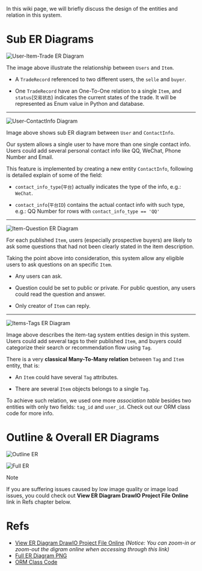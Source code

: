 In this wiki page, we will briefly discuss the design of the entities and relation in this system.

# Sub ER Diagrams

![User-Item-Trade ER Diagram](https://github.com/user-attachments/assets/0e8766b6-beb3-4ae0-9b97-a64ad2f2ee07)

The image above illustrate the relationship between `Users` and `Item`.

- A `TradeRecord` referenced to two different users, the `selle` and `buyer`.

- One `TradeRecord` have an One-To-One relation to a single `Item`, and `status`(`交易状态`) indicates the current states of the trade. It will be represented as Enum value in Python and database.

---

![User-ContactInfo Diagram](https://github.com/user-attachments/assets/190ef8ea-fc56-4345-97f1-daae16532962)

Image above shows sub ER diagram between `User` and `ContactInfo`.

Our system allows a single user to have more than one single contact info. Users could add several personal contact info like QQ, WeChat, Phone Number and Email.

This feature is implemented by creating a new entity `ContactInfo`, following is detailed explain of some of the field:

- `contact_info_type`(`平台`) actually indicates the type of the info, e.g.: `WeChat`.

- `contact_info`(`平台ID`) contains the actual contact info with such type, e.g.: QQ Number for rows with `contact_info_type == 'QQ'`

---

![Item-Question ER Diagram](https://github.com/user-attachments/assets/ea63f404-3b29-4e08-aa72-3e855efbbb79)

For each published `Item`, users (especially prospective buyers) are likely to ask some questions that had not been clearly stated in the item description.

Taking the point above into consideration, this system allow any eligible users to ask questions on an specific `Item`.

- Any users can ask.

- Question could be set to public or private. For public question, any users could read the question and answer.

- Only creator of `Item` can reply.

---

![Items-Tags ER Diagram](https://github.com/user-attachments/assets/1f5bcbaf-58ef-4691-8268-94ce89d14625)

Image above describes the item-tag system entities design in this system. Users could add several tags to their published `Item`, and buyers could categorize their search or recommendation flow using `Tag`.

There is a very **classical Many-To-Many relation** between `Tag` and `Item` entity, that is:

- An `Item` could have several `Tag` attributes.

- There are several `Item` objects belongs to a single `Tag`.

To achieve such relation, we used one more _association table_ besides two entities with only two fields: `tag_id` and `user_id`. Check out our ORM class code for more info.

# Outline & Overall ER Diagrams

![Outline ER](https://github.com/user-attachments/assets/f14e6098-ca7a-4e60-b89d-03481399ecda)

![Full ER](https://github.com/user-attachments/assets/9da5fafc-877b-4821-82e9-f6fb7b7a50f0)

> [!note]
> If you are suffering issues caused by low image quality or image load issues, you could check out **View ER Diagram DrawIO Project File Online** link in Refs chapter below.

# Refs

- [View ER Diagram DrawIO Project File Online](https://viewer.diagrams.net/?tags=%7B%7D&highlight=0000ff&edit=_blank&layers=1&nav=1&title=ERD.drawio#R7V1hc9s20v41%2FGgPAQIk8FGy5V5vkrlc8960%2BXSj2Iqti225stIk9%2BtfgiJocwFRNEWAWB47ndaibNriPgvsPvvsIkouHn78sl0%2B3b3f3KzuIxrf%2FIiSy4jm%2F3Ca%2F09d%2Bbm%2FQqRk%2Byu32%2FVNee3lwsf1f1flxbi8%2Bm19s3qufeNus7nfrZ%2FqF683j4%2Br613t2nK73Xyvf9uXzX39tz4tb1fGhY%2FXy3vz6u%2Frm93d%2Fqrg8cv1v63Wt3f6N5O4fOdhqb%2B5vPB8t7zZfK9dWv3YXW0ed%2BWf%2BGG1fVg%2Brh53%2BTvvl9uvq23EF3e7nfqks4he5f9%2BUd99frvZ3N6vlk%2Fr5%2FPrzUN%2B%2Bfo5%2F5arL8uH9b16zq9uNC9vlP%2B6ZBElF9vNZrf%2F6uHHxepeGUubYf83XR14t3oOW3XfFj9w%2Bf3zP%2BdfNr%2F%2B59277%2F93nV1lsw%2B%2FnJV3%2BWt5%2F618vhFN7%2FP7zdUnUw9p97N88umf3zb6jbPnAhf5Q4iJeMrBNX95P%2F%2Fqtvj%2FgkezRSQX0YJF88tIJvrW5XOrvnFvjeoX0e3m2%2BPNSv3Zcf7297v1bvXxaXmt3v2eozq%2Fdrd7uM9fkfzL591287WCAi3%2FwBK3RFT3f%2F2g9KdebXerH68ulQ%2Ful9XmYbXb%2Fsy%2FpXw30fAqveaMML6%2F8P0Fg0S7yN0r%2FOkfXJaYuq3u%2FWKq%2FIvSWm%2BwHHNrOcGjeRItMvXf%2Bby15e42D5%2B%2FPQdiNSah1bQ1XluNW6yW9mC1D%2FSP33cXV0%2BPN7%2B9X%2F%2Fr5%2B4fsz9%2Bc%2BtvWZSv5TMRLdJIiGie4fU3yuqWY6nFcK7czWo4i7up9S1Ty1r%2BRY40cWk82Py%2B%2Bba4CuShZi2eaezzmXLHm89lNEuLtezqDc4Qts3ioW2W2v3gKhKpWoBmuR8QXM%2BU06GfaWbxA%2FgEH29mKnjOXz1uHlf1p1Zfv094hs%2Bbb9vr1XGP3S23t6vd8W1udVOL5U2LvHrktm1YX9uu7pe79V%2F1DMBmhvI3fNisi%2FVDR28p8CIJLLn%2F3OVPvQ6hwY0YATdi4Eb7B2PcqEBF9bG7A0WgAQqbgDIkUCQaoKQTUIYEiv71rhISIaOZLALkpAgMsCYkaZvg2WtCQhynknXL%2FXqJM36WSd1uCRk62CPUq8dVuakKzrNoHo%2FEjtngdkwO2vH5afl4oh2ZIt3ypHWRqpRqfvHKavu7o7QaSwa3mlPOIY0kVy62kJHIFO0wCl%2BrgpvhrGZhHQKNZ%2FX%2BcjygDSuizQDjyiEF3jaizQDpzonniBYPm9IeK3TCihOs4CFU2mMlmbDiBCt4OJX2WOETVlxghVpycxXSz6IZK6JEUaghIOsRVvE8oee89hQZt2gevFbPtcth8MGWLkjDCgMZJDZhTN%2FWBTkkNmNnLvjxv3L34a%2Bv239%2F%2Bzi7uznL%2Fjb7NTlLTBe01CXzh%2F5u%2BXl1X0fJ8n59%2B5h%2FfZ1bfbXNLyivWV8v72flGw%2Frmxt1j%2Fl2leeFy8%2FF%2FRSintTHKT4gn0f80oKo4nX5F1gkXM2wh85bqezKPyEqNWAHnTo%2Bj6WUNcPQXnBzBn5i8%2BXL88rN2mrjXQJdA9ruw4EtAjzuaxEA%2BzAT3O8iYO4Xj2gXAY37kxeBs%2FiccJbVLKMr%2B3iWAdf6x0yFa4o9Z0rFqr64KKi9LBI0mkuc1B4VIDDWrwej9qhjERi0Yx5851dSRdGqLxhOOzLJj9pRf4sfM%2BJhaPXKgW1XhqF50ldonrgLze3PFQ9DS9sK3iasnIyVXzb%2FfvfrbTK%2Fff%2Fu09%2FXf%2F3z0%2F3889nhImsPuwNT%2B7ja04tGlXkhYJ1fRBK7aDjJIHVT2d%2FHPm81pOtw7bI026gMSXkWnCGdxmtjkR0xMagHfvryI%2Fu5YvIT%2FfmfT%2F%2Bafbj8ffPJqjJ3qDvKr8wKV0wjEb9B%2BxeWIaEWgg9uRtwlyyZkhhI7gRw5hSFP69jpEHb6j52sjzXIgmVTlIc9yjbE252jbCgnd4wUqwp8cKg0QuA1VpoCzlCgAhYV1rW0PThUbLJz5FAJSwUxnlWFWqDSZ%2FJel1OMJOJMxHFq12%2FEaVW6D%2B7yjZDDHknwvnzeaExz7fOHeZ4euiIyRe%2Fk%2FrBvjxCvx5Ig6oqA%2FefDO7iN0wnUwXE2FlcKilP7RQ1phrt%2BUfvzd8wijWWATZKQc1rfyIXPllG78WyMwDRwpWY4kpqG8zl0xWo4m5441AVamgt040oSzApt2r37Im3ey%2FM6rQESFmLsIj1LjR0DYqhlpYD6RkyICTLLsyPGMjQEBWI4PRc8z9FYRlIhJK9rMGUeM5BEabtiyZJU67QxYslpFpgnfyKazUoKSKn7xpEXEp6cZ3XDycFzQ6s%2Bc%2FBloRF12JYFznoMPeTwzm%2BTgvaWZQhF7OZZIvbJtKaZfHbX2Q3nNLc3DKeI%2B1Qp8PKEcX7xhmkZ4WX7qcWcg2f71KYUcUfVjERyJ7IUmjLzOWvIbsrDxE0P8RQvZLCJNlyMM3qyGE74HDdkNZz%2BA1yVQ6APQlPW9JPIjelzCpHdmEFyKo1b%2BdFQWG8SgYTCqZm7krhrLTQ1KT3puRya2BJh7JCRYUGGWCDTtd0lNTm9fI3xjJkgW%2BlOw4zeByfMOMJMkC11jfTA8XUmLJYGM2bsLLq5Nz2YoAluOEIz%2FnsZjiD08JiehiOA2%2FQ6HMH%2BOIJsEjltOQiMtB3fcmDW%2FzAMTGrGfx8Dk0R9XtIZPQ0%2FHrzfqcynmJuhJmlkSu8jWw%2FQCI%2B1pWA6EaE2os8rZ8sO80W9KLTmpDiPsRDIz5AytBRInO1nMXplhphNn9XjVHFxpYb4v7ieKBocONbuaEKh4w2usGPUpQXH0tZuGm7w0ghzOiGk8rjcfFT1Ge2dMf8398H5FdrjNAxDJmxwQzqdEGKuoSMZBEZA2pAMrhhiNsVQbzWvottvdlWea1PKzXk0u9AyAqTly2o4QECGxEMq6gDsOBEdWvECWJ3BSeXtKQSIH6gTckxBMzyckw72JrQMh5Ygh5M0RpgTWgZDC3eanRmxIU5JKTQSTYcWlPIgW0oaffeok2sohuLkCYj%2FeddpVSmYO0GMqe%2BuCxBmuPmnCRccBQje27B2NatdK250z%2FdpyHFfgOCHM0AXowbRFiDgocIBFCC40%2BaNsfCgEq66ZHClMfc83nMsxwpDQw6uMuaH2zamc4UPma0yx3Bmc1p0H8vBwpCs9nkau9VsOvdBkKLoqOp4ilLu4YGkKJnBbGcdUxQRwztRvzxEimcOS3u0hKWrGxNabKwVdrSE1S80JrTgIcvaoyUsRnxMaMHTWNYeLTQotBgVeYMob02tMngnCVoBXFOrZk6JVttdIb8PbTcFGYkeGxout5pOx7j0knkOLlxM8eglWq%2FgaVi5BIMC%2F84VcA5XcN8V8NQxvTSLFbG07%2BmYt6%2BAB1dSobCKmVGLo3stqeiVxtUMELhiNxizkeINTc4ADUmGljNkh7s8ehG2ArOpgUqkGJTFVdMO1qmG4KRikg6ua81svIy7tXQkSnNox2zwkkvmtPXDtONISp7AjsK2Qfq1o9POj2JabJ7DKDdclJnMKPwRnC6YDl5Ly2yyn8EzmhOPpiyxGUhGkwlRMzqHtGPbhEZyVr%2BRFPUbOc5nMqc6o%2FH6PNRoDq47ykZIY2SBFdAhjZEkXb1eF5kq%2FMSe3d5128fqx3r3h3r3PE2S8vWn4nWcZuXryx%2Fljxcvfr568WG1XecfUdHcxbUem0hYS%2BwFVgQxmkio6Ig9o4mEQhQ7xp7%2BwxGsVAxpyYyB8IQkMumGFnh2Nkm0CN4XWpySPcV43tnVganohyIVRKyPZYCvHJwwEDbiJ8wVoPVkTY3TQFaANDk8uPntHUnmvTyfZSHwyCw0O328SBeWKIdDol90blOFszAyz0U6ESQB0giC47lQWBHGmNCCZ85z1rYFflpbnKEFzzAWXfCe0OIDLXbBn8mzfDXhgkPwJ3qd7SxFnQKjp0HHveBPOD7GaTzN1MEpf4SN7ZyaqY8VNfjg2kydsU7N1CcZMh28OiWdsngjbaZOB%2B%2BBl9Sl%2F420mXp4QZbE08Kmo6rj%2FGpYOUrGDsm33pqjZIagDzbDOc5oJR5utTVa9Mo5oaV3tODhVtujJazazZjQgodbbY8WOqHFEVqmnso%2BAlAxuAJZ4hEjtnf7wHoqYYOd6NoVzw%2Fix5fb45lB3Rotlb8FApdMAsVp1lU%2FKDm4k9AyXU9wqR7tpFk%2FbZsYnN4lMZ45Xq2LqSKwyUyiN8eHonUhnDm%2BtZhqOWIK7fSUF%2Bj3UU2NRZbVbENPw477aiqJ6cFF3EE3fq0mh6kmAEsCgzeJkhgPuVyBDJsChmjepFq0u54mYLaL6zDA06J9uPDXS0o%2Fv4hkWur450gPUgXT570eAWi1mW1pHtzDm9D12r%2FtfcZBuTecYtS5e5iDjkTmjrCzy9sm5z7m3MQ8Uj4b3MFdV%2Fzyx7X9uW%2F%2FzD97%2BfpT%2Be3Fi5fez%2BKVbv7sb2Voq5QmYdF6PDPg0l39Sk3oeda%2FOj2AhkVzWehHuDosTBE0xYmkgr0oglAuGVzS87rZEp%2BSEqshnY6J4Epzt1%2FpR2XIFEwn5j5HblnNGGTzgjVio5bQrmmJCWX9BsOKeedZxRA77ooy1scaZAXvNKSENU2EkzqdymAZpf02T%2Bs3iv1m%2BF7F9Xj7ImgMZ9dqO%2Fnoi7Bnz5ZCmtpxZ9GMlSe867JhsPNJiTGVJ7Zssq7mk9ofq2POS7JoJgrRinhDaBSeR5AqHgrHI2zU13TAMVjIaN1s1tMy%2FXqcUyJKW2s%2FgVS2rv%2BH53HGHpTYWkz8etzhzHKayn3YkLBoEMCu51S8OaLJ%2BMZ5NsPvek5bm43RWih3PcLB3DzrUad%2BPc5p5mWdiJYqyjVfTOcXb%2BjXC88Hjchz%2BH2Q2pKGwQmXxvzmKOGiH2AgjAvJYPTTte5qJJ3Uc%2BFVjzFFJoVrRn4PB4mRNK0L4chpyOlVCGf%2F9LaMM1C%2Ft0hgmxjBye17d3szWXpE6%2FYa%2BL2ME%2BJJnU1Pgvf7IGWUTe58fLsPq8AyIr%2FXT2QU270Gfg%2FbfRLzulA2fLcPcthCozsf9%2FuwJFRj8nszKcQwPrAZ%2BX2cF1wNdgzY04MclNHI%2Fx339LB01AF4em6%2B5c9X31b6zuE%2FOYVtmOUvfkHf%2Fpb95g0mFvHGD%2Fqz9NI4R1k9gKDBLytBTlRp5KePLythtcwGsKz05vhmieABreNr5PfBEyaAL9AdQgE7fpDa3UYVzUQUDub3Jljwbvi9zh1ntO734TMGQSqxG2VYxzd8Ojm%2BI8c30fInWsfXn6WPDT%2FLwJF4oft94rR3jisZ1Qx9cy1PzsFxA9UYtMF6rBLHvXKqMy4thHB4ZxZaDCeJRQbn1XD6EM9Jt3%2FEeAyop6Rt4KRX9RS3VFOVq2RK9lsd6xC4TyRxi8fq1yNs1appD2o2mxi8WZtbQgfLxoHrsUqf4wrtjxUP9aod93j3dGCZGJxoI%2BFBs60zMUbpuSRp9Y99afVVyMVD3vG2SfyYoQPu5HlmGsdD%2Beit5n8aLU0Lje%2BBO1M3fstOSJjDDN6FpZEynVLYGBdKnoHpSF4P3LKbznHH%2FzjPKaQxaGINwJCHKaDpnEJtNiKCM5vT%2Fv9xnFNomE36PF7SbjY8YmgdVx0fMhVWzyONk7rVSdx1nKQZMnmObVM8itr2cAlLUTsquCCi61rDJawselRwQUTRtYZLMsHFFVwsHB2%2B2XkUThq20iBep5qkNgYrUD%2Bkbf0wNIE7GEEkux4vkucUB4qfntxQMwhjELpWyO%2BjQ07qUxX7aWzRClrwE%2B7kbxmeeTjtt%2BPQlgFYA%2Bm%2BDMDd2HPFLKMGWtAOxsgO7ePdBmOw%2BkCcsxMbZ%2F0vBE65Pa4ovTxoU5Q6K4Z85l9cFGxfFgmqxp2hZPsINwZE6th7uMMHHKvJoCXHcW4ryeBJzzZL6mPe%2FBgSDxGXtVWzBLc3gxBd9BaiZ75DdDw8nF6hJrQMhxanY4TNI6PGcspcCpkcYZsI7Xe%2FdzpW2Dw0aiSmzCP28EzpVVaGVpuUZeF5oc7MfWmT8iuzwh3TSOBtUFNkiH0fHM6QI2TENDiDiaOMrBmas30gReGtYEzm%2BgQ3kxMLFS866MMfd8u%2B4m4B9eiu0YJnHm3adlxdFhpawOpidCHhQQse5V57tIQ2jWg8a4vrY6DroouRhKAkzVoQv55jUDxcnmjbmRZ6TCF783ujx8213x%2Fm8no52222UP69b6sQr8%2BVQtRNYfS5h%2BDlePpPRdvMIbT%2BUzhyrHv%2FKVRxGHGCay93yg3mzi3Udq5290W5qY%2BirCuDa8fRfwACt29PMIUV1NMYjKGTcD5gawE01WeAVfuGnv3nye%2Bl46bXURRz4O6eDe%2FlFI2Xa4Sh29wF6HPo7OWmsBJOJnXt5E7Vd2Y5XhRTqthLrzROtxcivEKgdC2%2FA%2BX4sZhSBpefSTz6u9bsqwyrVY0IBs3enayHMnvPrWoSD2nXHi4sMLjE9fMkpD6t4s1okXo4etVR5beVQp4uwEvihm1iTgrSTkYiiWZi8VshHcn3h0Xb%2FSFfuHdRxw4O245SR%2FeRjo037x%2BM1OMAahvqKizqbWcNlvJ0WV6jgYWI5GUx4%2BYymvHRG5hICWO9Mzq0jQlxKqMt5heJrODgL99g2QDnwDGjB27oOXCEHHbQXsomULHXYM3GQkpYzeyGYk%2FaMi6vreyEHKbGe7CkYTdFmhGVbCnbLtCWxGgKdDKi9ehn7sqSekX3tJ6OpMhhWLKqcg2WOxPqlLY2LTmSWY3Qki%2F58ICmpBZThpnYkvaHYQZ2nDY1mZCuzWXUYEI8N5cRikflWuGgxWlqYanox4UYPErXamub1phBEYOHna9STXyIkYZsrjNiJBRcekeMSdB%2FNSGDY3oN6fV8diJFnVenp6HH%2FbgaYj2v1Rl7U2uVRZ3jB5BO4Jk8WKEM38LN9HyrU9taKBxxJKnfShnRQgBngOkOkNYCySoECAUfcQqs2hkfFW0%2FUPsDGdMp7C9g72E6ZUJi0NoU%2FLaeOKUNC5Z3tihpQ9ma7g2woBYb0rccOoPX1BLq0nyp0ijL%2BJUdRdF5yNFOMpGQ7mXDx2eJUy3qWIbQ5A4I5wcFYTyn6tPK73ITUtUGvHfJ%2FN%2FcE%2BdXeMsulBiraQjGdNrQba6m46iGkipB0aYkg59pTBKbOLRHiYIsZOD7Kmh51jePZheFEvBCbZI46QsKCesQTInnBJMqHjuen%2BrAO5T8NDEmLZK0M%2FXMzOWd%2B2afEzzd3lUIOMFmeNggYkt18DnBZnDY6H3TU%2BjYlkcJS8oam1YnqYVD8atmZXgGUFZ%2BfNzjNSCD8XgzfU87U%2BC29FF4rpIwk3r708QNEhacHXLmDiw44briWNqGnYYgDyw4w6Ofa18BC20FoMYUaUIkcNo3jAk5fjPnK4DJ%2FeGtg1Uu0McpbTQBnWPhF8IYInmbfroI1wBz467Ob3%2F7GmAJJxPfcT%2BeJvSKE8UHm1jG0NJUT1Z4u34iMWBDdcTiDTZOzxARqv9RsqJxLlGNcyjTxdy3IBmtLwyYLDqdCmgYTlUaUjVNqKwrXOFVUOSYB%2BaktqFhfvUT3CltkxVH9u2rtkKNChrN%2BDd4CAQbfAwU4YeVTD1U%2FHgx0ivRhkNa38uj%2FAANZxIpvSrLoQ9CU2LVmhMO98cQjImHSan28uPxMA8rHiacQfaz85hlLqGq0fOc5fzDjBIyYVXcCOcQMp2PgEqhypnB0p1zyCAia94AGTpBxh1kEBE1rHUXlAbXBBkXkDGFZw8mZpDw%2BxX%2Be%2BlfFboQrQl%2Bfhp%2BwG088P0ckTys9Xow4h2Eg5KShGUD56uByfzhrfZV6O%2Bj2qcPo6jGRJ4GHg%2FOrxNnV1yRuCrU4VY695DiHxPzkIpDe%2FNwzEOKSMbVPidIQ2MeDpL4bw%2FwIBdJfTcyp%2FTgMtDLyGB5pc5wVE5%2FEc0uxj8yGJ7qkdoaZHsaGJy%2F3G7UE39BRP4Z795vbtTmu%2Fh%2F) _(Notice: You can zoom-in or zoom-out the digram online when accessing through this link)_
- [Full ER Diagram PNG](https://github.com/user-attachments/assets/c71fac68-3cda-4932-938d-15cd8b1d3bcc)
- [ORM Class Code](https://github.com/NFSandbox/sh_trade_backend/blob/main/schemes/sql.py)